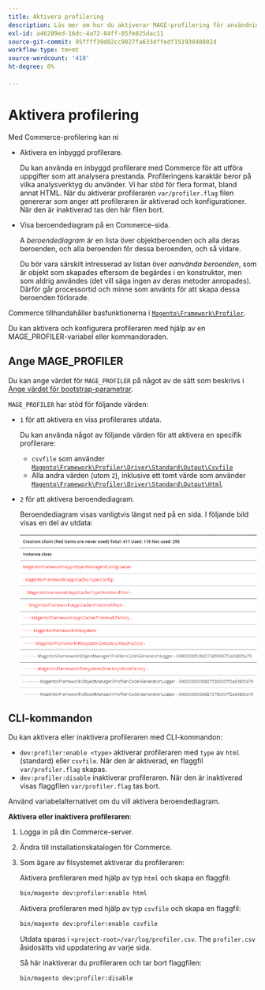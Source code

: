 ```yaml
---
title: Aktivera profilering
description: Läs mer om hur du aktiverar MAGE-profilering för användning med analysverktygen.
exl-id: a46289ed-16dc-4a72-84ff-85fe825dac11
source-git-commit: 95ffff39d82cc9027fa633dffedf15193040802d
workflow-type: tm+mt
source-wordcount: '410'
ht-degree: 0%

---
```


# Aktivera profilering

Med Commerce-profilering kan ni

- Aktivera en inbyggd profilerare.

   Du kan använda en inbyggd profilerare med Commerce för att utföra uppgifter som att analysera prestanda. Profileringens karaktär beror på vilka analysverktyg du använder. Vi har stöd för flera format, bland annat HTML. När du aktiverar profileraren `var/profiler.flag` filen genererar som anger att profileraren är aktiverad och konfigurationer. När den är inaktiverad tas den här filen bort.

- Visa beroendediagram på en Commerce-sida.

   A _beroendediagram_ är en lista över objektberoenden och alla deras beroenden, och alla beroenden för dessa beroenden, och så vidare.

   Du bör vara särskilt intresserad av listan över _oanvända beroenden_, som är objekt som skapades eftersom de begärdes i en konstruktor, men som aldrig användes (det vill säga ingen av deras metoder anropades). Därför går processortid och minne som använts för att skapa dessa beroenden förlorade.

Commerce tillhandahåller basfunktionerna i [`Magento\Framework\Profiler`][profiler].

Du kan aktivera och konfigurera profileraren med hjälp av en MAGE_PROFILER-variabel eller kommandoraden.

## Ange MAGE_PROFILER

Du kan ange värdet för `MAGE_PROFILER` på något av de sätt som beskrivs i [Ange värdet för bootstrap-parametrar](../bootstrap/set-parameters.md).

`MAGE_PROFILER` har stöd för följande värden:

- `1` för att aktivera en viss profilerares utdata.

   Du kan använda något av följande värden för att aktivera en specifik profilerare:

   - `csvfile` som använder [`Magento\Framework\Profiler\Driver\Standard\Output\Csvfile`][csvfile]
   - Alla andra värden (utom `2`), inklusive ett tomt värde som använder [`Magento\Framework\Profiler\Driver\Standard\Output\Html`][html]

- `2` för att aktivera beroendediagram.

   Beroendediagram visas vanligtvis längst ned på en sida. I följande bild visas en del av utdata:

   ![Beroendediagram](../../assets/configuration/depend-graphs.png)

## CLI-kommandon

Du kan aktivera eller inaktivera profileraren med CLI-kommandon:

- `dev:profiler:enable <type>` aktiverar profileraren med `type` av `html` (standard) eller `csvfile`. När den är aktiverad, en flaggfil `var/profiler.flag` skapas.
- `dev:profiler:disable` inaktiverar profileraren. När den är inaktiverad visas flaggfilen `var/profiler.flag` tas bort.

Använd variabelalternativet om du vill aktivera beroendediagram.

**Aktivera eller inaktivera profileraren**:

1. Logga in på din Commerce-server.
1. Ändra till installationskatalogen för Commerce.
1. Som ägare av filsystemet aktiverar du profileraren:

   Aktivera profileraren med hjälp av typ `html` och skapa en flaggfil:

   ```bash
   bin/magento dev:profiler:enable html
   ```

   Aktivera profileraren med hjälp av typ `csvfile` och skapa en flaggfil:

   ```bash
   bin/magento dev:profiler:enable csvfile
   ```

   Utdata sparas i `<project-root>/var/log/profiler.csv`. The `profiler.csv` åsidosätts vid uppdatering av varje sida.

   Så här inaktiverar du profileraren och tar bort flaggfilen:

   ```bash
   bin/magento dev:profiler:disable
   ```

<!-- link definitions -->

[csvfile]: https://github.com/magento/magento2/blob/2.4/lib/internal/Magento/Framework/Profiler/Driver/Standard/Output/Csvfile.php
[html]: https://github.com/magento/magento2/blob/2.4/lib/internal/Magento/Framework/Profiler/Driver/Standard/Output/Html.php
[profiler]: https://github.com/magento/magento2/blob/2.4/lib/internal/Magento/Framework/Profiler.php
